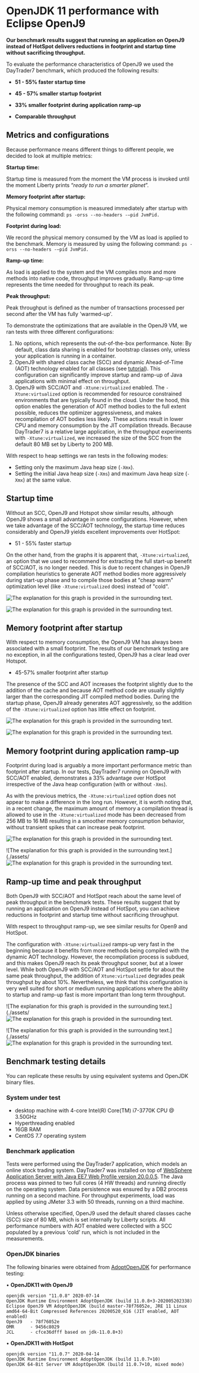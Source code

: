 # OpenJDK 11 performance with Eclipse OpenJ9

**Our benchmark results suggest that running an application on OpenJ9 instead of HotSpot delivers reductions in footprint and startup time without sacrificing throughput.**

To evaluate the performance characteristics of OpenJ9 we used the DayTrader7 benchmark, which produced the following results:

- **51 - 55% faster startup time**

- **45 - 57% smaller startup footprint**

- **33% smaller footprint during application ramp-up**

- **Comparable throughput**

## Metrics and configurations

Because performance means different things to different people, we decided to look at multiple metrics:

**Startup time:**

Startup time is measured from the moment the VM process is invoked until the moment Liberty prints “*ready to run a smarter planet*”.

**Memory footprint after startup:**

Physical memory consumption is measured immediately after startup with the following command: `ps -orss --no-headers -–pid JvmPid.`

**Footprint during load:**

We record the physical memory consumed by the VM as load is applied to the benchmark. Memory is measured by using the following command: `ps -orss --no-headers -–pid JvmPid.`

**Ramp-up time:**

As load is applied to the system and the VM compiles more and more methods into native code, throughput improves gradually. Ramp-up time represents the time needed for throughput to reach its peak.

**Peak throughput:**

Peak throughput is defined as the number of transactions processed per second after the VM has fully 'warmed-up'.

To demonstrate the optimizations that are available in the OpenJ9 VM, we ran tests with three different configurations:

1. No options, which represents the out-of-the-box performance. Note: By default, class data sharing is enabled for bootstrap classes only, unless your application is running in a container.
2. OpenJ9 with shared class cache (SCC) and dynamic Ahead-of-Time (AOT) technology enabled for all classes (see [tutorial](https://developer.ibm.com/technologies/java/tutorials/j-class-sharing-openj9/)). This configuration can significantly improve startup and ramp-up of Java applications with minimal effect on throughput.
3. OpenJ9 with SCC/AOT and `-Xtune:virtualized` enabled. The `-Xtune:virtualized` option is recommended for resource constrained environments that are typically found in the cloud. Under the hood, this option enables the generation of AOT method bodies to the full extent possible, reduces the optimizer aggressiveness, and makes recompilation of AOT bodies less likely. These actions result in lower CPU and memory consumption by the JIT compilation threads. Because DayTrader7 is a relative large application, in the throughput experiments with `-Xtune:virtualized`, we increased the size of the SCC from the default 80 MB set by Liberty to 200 MB.

With respect to heap settings we ran tests in the following modes:

- Setting only the maximum Java heap size (`-Xmx`).
- Setting the initial Java heap size (`-Xms`) and maximum Java heap size (`-Xmx`) at the same value.

## Startup time

Without an SCC, OpenJ9 and Hotspot show similar results, although OpenJ9 shows a small advantage in some configurations.
However, when we take advantage of the SCC/AOT technology, the startup time reduces considerably and OpenJ9 yields excellent improvements over HotSpot:

- 51 - 55% faster startup

On the other hand, from the graphs it is apparent that, `-Xtune:virtualized`, an option that we used to recommend for extracting the full start-up benefit of SCC/AOT, is no longer needed. This is due to recent changes in OpenJ9 compilation heuristics to generate AOT method bodies more aggressively during start-up phase and to compile those bodies at "cheap warm" optimization level (like `-Xtune:virtualized` does) instead of "cold".

![The explanation for this graph is provided in the surrounding text.](./assets/startupxmx.png)

![The explanation for this graph is provided in the surrounding text.](./assets/startupxms&xmx.png)



## Memory footprint after startup

With respect to memory consumption, the OpenJ9 VM has always been associated with a small footprint. The results of our benchmark testing are no exception, in all the configurations tested, OpenJ9 has a clear lead over Hotspot.

- 45-57% smaller footprint after startup

The presence of the SCC and AOT increases the footprint slightly due to the addition of the cache and because AOT method code are usually slightly larger than the corresponding JIT compiled method bodies.
During the startup phase, OpenJ9 already generates AOT aggressively, so the addition of the `-Xtune:virtualized` option has little effect on footprint.

![The explanation for this graph is provided in the surrounding text.](./assets/footprintxmx.png)

![The explanation for this graph is provided in the surrounding text.](./assets/footprintxms&xmx.png)

## Memory footprint during application ramp-up

Footprint during load is arguably a more important performance metric than footprint after startup. In our tests, DayTrader7 running on OpenJ9 with SCC/AOT enabled, demonstrates a 33% advantage over HotSpot
irrespective of the Java heap configuration (with or without `-Xms`).

As with the previous metrics, the `-Xtune:virtualized` option does not appear to make a difference in the long run. However, it is worth noting that, in a recent change, the maximum amount of memory a compilation thread is allowed to use in the `-Xtune:virtualized` mode has been decreased from 256 MB to 16 MB resulting in a smoother memory consumption behavior, without transient spikes that can increase peak footprint.

![The explanation for this graph is provided in the surrounding text.](./assets/Footprintduringloadxmx1g.png)

![The explanation for this graph is provided in the surrounding text.](./assets/![The explanation for this graph is provided in the surrounding text.](./assets/footprintduringload-Xms1G-Xmx1G.png)


## Ramp-up time and peak throughput

Both OpenJ9 with SCC/AOT and HotSpot reach about the same level of peak throughput in the benchmark tests. These results suggest that by running an application on OpenJ9 instead of HotSpot, you can achieve reductions in footprint and startup time without sacrificing throughput.

With respect to throughput ramp-up, we see similar results for Open9 and HotSpot.

The configuration with `-Xtune:virtualized` ramps-up very fast in the beginning because it benefits from more methods being compiled with the dynamic AOT technology.
However, the recompilation process is subdued, and this makes OpenJ9 reach its peak throughput sooner, but at a lower level.
While both OpenJ9 with SCC/AOT and HotSpot settle for about the same peak throughput, the addition of `Xtune:virtualized` degrades peak throughput by about 10%.
Nevertheless, we think that this configuration is very well suited for short or medium running applications where the ability to startup and ramp-up fast is more important than long term throughput.

![The explanation for this graph is provided in the surrounding text.](./assets/![The explanation for this graph is provided in the surrounding text.](./assets/throughput-Xmx1G.png)

![The explanation for this graph is provided in the surrounding text.](./assets/![The explanation for this graph is provided in the surrounding text.](./assets/throughput-Xms1G-Xmx1G.png)

## Benchmark testing details

You can replicate these results by using equivalent systems and OpenJDK binary files.

### System under test

- desktop machine with 4-core Intel(R) Core(TM) i7-3770K CPU @ 3.50GHz
- Hyperthreading enabled
- 16GB RAM
- CentOS 7.7 operating system

### Benchmark application

Tests were performed using the DayTrader7 application, which models an online stock trading system. DayTrader7 was installed on top of [WebSphere Application Server with Java EE7 Web Profile version 20.0.0.5](https://developer.ibm.com/wasdev/downloads).
The Java process was pinned to two full cores (4 HW threads) and running directly on the operating system. Data persistence was ensured by a DB2 process running on a second machine. For throughput experiments, load was applied by using JMeter 3.3 with 50 threads, running on a third machine.

Unless otherwise specified, OpenJ9 used the default shared classes cache (SCC) size of 80 MB, which is set internally by Liberty scripts. All performance numbers with AOT enabled were collected with a SCC populated by a previous 'cold' run, which is not included in the measurements.

### OpenJDK binaries

The following binaries were obtained from [AdoptOpenJDK](https://adoptopenjdk.net/) for performance testing:

• **OpenJDK11 with OpenJ9**

```
openjdk version "11.0.8" 2020-07-14
OpenJDK Runtime Environment AdoptOpenJDK (build 11.0.8+3-202005202338)
Eclipse OpenJ9 VM AdoptOpenJDK (build master-78f76052e, JRE 11 Linux amd64-64-Bit Compressed References 20200520_616 (JIT enabled, AOT enabled)
OpenJ9   - 78f76052e
OMR      - 9456c8029
JCL      - cfce36dfff based on jdk-11.0.8+3)
```

• **OpenJDK11 with HotSpot**

```
openjdk version "11.0.7" 2020-04-14
OpenJDK Runtime Environment AdoptOpenJDK (build 11.0.7+10)
OpenJDK 64-Bit Server VM AdoptOpenJDK (build 11.0.7+10, mixed mode)
```
